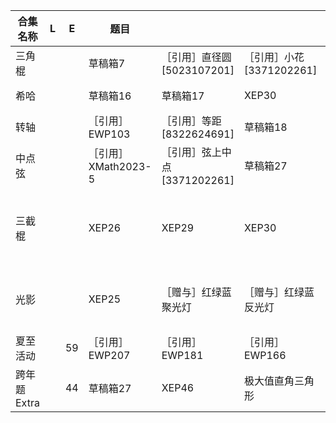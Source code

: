 | 合集名称    | L | E  | 题目                |                              |                          |                  |                |                |                  |                  |                    |       |       |       |       |            |       |       |
| ------------- | --- | ---- | --------------------- | ------------------------------ | -------------------------- | ------------------ | ---------------- | ---------------- | ------------------ | ------------------ | -------------------- | ------- | ------- | ------- | ------- | ------------ | ------- | ------- |
| 三角棍      |   |    | 草稿箱7             | ［引用］直径圆[5023107201]   | ［引用］小花[3371202261] |                  |                |                |                  |                  |                    |       |       |       |       |            |       |       |
| 希哈        |   |    | 草稿箱16            | 草稿箱17                     | XEP30                    | 草稿箱50         | 草稿箱49       | XEP40          | XEP41            | XEP42            | XEP47              |       |       |       |       |            |       |       |
| 转轴        |   |    | ［引用］EWP103      | ［引用］等距[8322624691]     | 草稿箱18                 |                  |                |                |                  |                  |                    |       |       |       |       |            |       |       |
| 中点弦      |   |    | ［引用］XMath2023-5 | ［引用］弦上中点[3371202261] | 草稿箱27                 |                  |                |                |                  |                  |                    |       |       |       |       |            |       |       |
| 三截棍      |   |    | XEP26               | XEP29                        | XEP30                    | XEP20            | XEP1           | XEP2           | XEP3             | XEP5             | XEP6               | XEP13 | XEP17 | XEP16 | XEP23 | 圆内三节棍 | XEP19 | XEP14 |
| 光影        |   |    | XEP25               | ［赠与］红绿蓝聚光灯         | ［赠与］红绿蓝反光灯     | ［赠与］轴向引入 | ［赠与］轴向点 | ［赠与］轴向线 | ［赠与］轴向投影 | ［赠与］轴向交点 | ［赠与］轴向位似轴 |       |       |       |       |            |       |       |
| 夏至活动    |   | 59 | ［引用］EWP207      | ［引用］EWP181               | ［引用］EWP166           | ［引用］EWP104   | ［引用］EWP240 | ［引用］EWP216 | ［引用］EWP68    |                  |                    |       |       |       |       |            |       |       |
| 跨年题Extra |   | 44 | 草稿箱27            | XEP46                        | 极大值直角三角形         | 三点圆截线同比   | XEP37          |                |                  |                  |                    |       |       |       |       |            |       |       |

